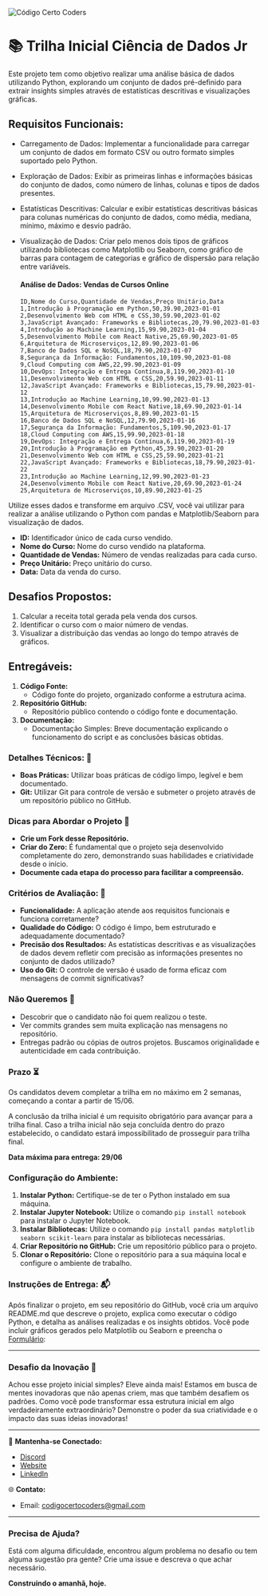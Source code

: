 ![Código Certo Coders](https://utfs.io/f/3b2340e8-5523-4aca-a549-0688fd07450e-j4edu.jfif)

# 📚 Trilha Inicial Ciência de Dados Jr
Este projeto tem como objetivo realizar uma análise básica de dados utilizando Python, explorando um conjunto de dados pré-definido para extrair insights simples através de estatísticas descritivas e visualizações gráficas.

## Requisitos Funcionais:
- Carregamento de Dados: Implementar a funcionalidade para carregar um conjunto de dados em formato CSV ou outro formato simples suportado pelo Python.
- Exploração de Dados: Exibir as primeiras linhas e informações básicas do conjunto de dados, como número de linhas, colunas e tipos de dados presentes.
- Estatísticas Descritivas: Calcular e exibir estatísticas descritivas básicas para colunas numéricas do conjunto de dados, como média, mediana, mínimo, máximo e desvio padrão.
- Visualização de Dados: Criar pelo menos dois tipos de gráficos utilizando bibliotecas como Matplotlib ou Seaborn, como gráfico de barras para contagem de categorias e gráfico de dispersão para relação entre variáveis.

   #### Análise de Dados: Vendas de Cursos Online
   ```plaintext
   ID,Nome do Curso,Quantidade de Vendas,Preço Unitário,Data
   1,Introdução à Programação em Python,50,39.90,2023-01-01
   2,Desenvolvimento Web com HTML e CSS,30,59.90,2023-01-02
   3,JavaScript Avançado: Frameworks e Bibliotecas,20,79.90,2023-01-03
   4,Introdução ao Machine Learning,15,99.90,2023-01-04
   5,Desenvolvimento Mobile com React Native,25,69.90,2023-01-05
   6,Arquitetura de Microserviços,12,89.90,2023-01-06
   7,Banco de Dados SQL e NoSQL,18,79.90,2023-01-07
   8,Segurança da Informação: Fundamentos,10,109.90,2023-01-08
   9,Cloud Computing com AWS,22,99.90,2023-01-09
   10,DevOps: Integração e Entrega Contínua,8,119.90,2023-01-10
   11,Desenvolvimento Web com HTML e CSS,20,59.90,2023-01-11
   12,JavaScript Avançado: Frameworks e Bibliotecas,15,79.90,2023-01-12
   13,Introdução ao Machine Learning,10,99.90,2023-01-13
   14,Desenvolvimento Mobile com React Native,18,69.90,2023-01-14
   15,Arquitetura de Microserviços,8,89.90,2023-01-15
   16,Banco de Dados SQL e NoSQL,12,79.90,2023-01-16
   17,Segurança da Informação: Fundamentos,5,109.90,2023-01-17
   18,Cloud Computing com AWS,15,99.90,2023-01-18
   19,DevOps: Integração e Entrega Contínua,6,119.90,2023-01-19
   20,Introdução à Programação em Python,45,39.90,2023-01-20
   21,Desenvolvimento Web com HTML e CSS,25,59.90,2023-01-21
   22,JavaScript Avançado: Frameworks e Bibliotecas,18,79.90,2023-01-22
   23,Introdução ao Machine Learning,12,99.90,2023-01-23
   24,Desenvolvimento Mobile com React Native,20,69.90,2023-01-24
   25,Arquitetura de Microserviços,10,89.90,2023-01-25
   ```
Utilize esses dados e transforme em arquivo .CSV, você vai utilizar para realizar a análise utilizando o Python com pandas e Matplotlib/Seaborn para visualização de dados.

- **ID:** Identificador único de cada curso vendido.
- **Nome do Curso:** Nome do curso vendido na plataforma.
- **Quantidade de Vendas:** Número de vendas realizadas para cada curso.
- **Preço Unitário:** Preço unitário do curso.
- **Data:** Data da venda do curso.

## Desafios Propostos:
   1. Calcular a receita total gerada pela venda dos cursos.
   2. Identificar o curso com o maior número de vendas.
   3. Visualizar a distribuição das vendas ao longo do tempo através de gráficos.

## Entregáveis:
   1. **Código Fonte:**
      - Código fonte do projeto, organizado conforme a estrutura acima.
   2. **Repositório GitHub:**
      - Repositório público contendo o código fonte e documentação.
   3. **Documentação:**
      - Documentação Simples: Breve documentação explicando o funcionamento do script e as conclusões básicas obtidas.

### Detalhes Técnicos: 🔧
- **Boas Práticas:** Utilizar boas práticas de código limpo, legível e bem documentado.
- **Git:** Utilizar Git para controle de versão e submeter o projeto através de um repositório público no GitHub.

### Dicas para Abordar o Projeto 🌟
- **Crie um Fork desse Repositório.**
- **Criar do Zero:** É fundamental que o projeto seja desenvolvido completamente do zero, demonstrando suas habilidades e criatividade desde o início.
- **Documente cada etapa do processo para facilitar a compreensão.**

### Critérios de Avaliação: 📝
- **Funcionalidade:** A aplicação atende aos requisitos funcionais e funciona corretamente?
- **Qualidade do Código:** O código é limpo, bem estruturado e adequadamente documentado?
- **Precisão dos Resultados:** As estatísticas descritivas e as visualizações de dados devem refletir com precisão as informações presentes no conjunto de dados utilizado?
- **Uso do Git:** O controle de versão é usado de forma eficaz com mensagens de commit significativas?

### Não Queremos 🚫
- Descobrir que o candidato não foi quem realizou o teste.
- Ver commits grandes sem muita explicação nas mensagens no repositório.
- Entregas padrão ou cópias de outros projetos. Buscamos originalidade e autenticidade em cada contribuição.

### Prazo ⏳
Os candidatos devem completar a trilha em no máximo em 2 semanas, começando a contar a partir de 15/06.

A conclusão da trilha inicial é um requisito obrigatório para avançar para a trilha 
final. Caso a trilha inicial não seja concluída dentro do prazo estabelecido, o 
candidato estará impossibilitado de prosseguir para trilha final.

**Data máxima para entrega: 29/06**

### **Configuração do Ambiente:**
1. **Instalar Python:** Certifique-se de ter o Python instalado em sua máquina.
2. **Instalar Jupyter Notebook:** Utilize o comando `pip install notebook` para instalar o Jupyter Notebook.
3. **Instalar Bibliotecas:** Utilize o comando `pip install pandas matplotlib seaborn scikit-learn` para instalar as bibliotecas necessárias.
4. **Criar Repositório no GitHub:** Crie um repositório público para o projeto.
5. **Clonar o Repositório:** Clone o repositório para a sua máquina local e configure o ambiente de trabalho.

### Instruções de Entrega: 📬
Após finalizar o projeto, em seu repositório do GitHub, você cria um arquivo README.md que descreve o projeto, explica como executar o código Python, e detalha as análises realizadas e os insights obtidos. Você pode incluir gráficos gerados pelo Matplotlib ou Seaborn e preencha o [Formulário](https://forms.gle/gZViPMTSDV5nidSu6):

---

### Desafio da Inovação 🚀
Achou esse projeto inicial simples? Eleve ainda mais! Estamos em busca de mentes inovadoras que não apenas criem, mas que também desafiem os padrões. Como você pode transformar essa estrutura inicial em algo verdadeiramente extraordinário? Demonstre o poder da sua criatividade e o impacto das suas ideias inovadoras!

---

🔗 **Mantenha-se Conectado:**
- [Discord](https://discord.gg/wzA9FGZHNv)
- [Website](http://www.codigocertocoders.com.br/)
- [LinkedIn](https://www.linkedin.com/company/codigocerto/)
  
🌐 **Contato:**
- Email: codigocertocoders@gmail.com

---

### Precisa de Ajuda?
Está com alguma dificuldade, encontrou algum problema no desafio ou tem alguma sugestão pra gente? Crie uma issue e descreva o que achar necessário.

**Construindo o amanhã, hoje.**
